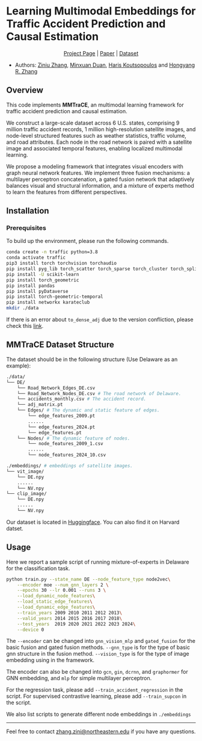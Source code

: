 # Learning Multimodal Embeddings for Traffic Accident Prediction and Causal Estimation

<p align="center">
<a href="">Project Page</a> |
<a href="https://github.com/ziniuzhang/mmtrace/blob/main/static/MMTraCE_KDD_submission.pdf">Paper</a> |
<a href="https://huggingface.co/datasets/MichaelZona/MMTraCE">Dataset</a>

- Authors: [Ziniu Zhang](https://ziniuzhang.github.io/), [Minxuan Duan](https://www.minxuanduan.com/), [Haris Koutsopoulos](https://mobility.mit.edu/people/haris-koutsopoulos/) and [Hongyang R. Zhang](https://www.hongyangzhang.com/)

## Overview

This code implements **MMTraCE**, an multimodal learning framework for traffic accident prediction and causal estimation. 

We construct a large-scale dataset across $6$ U.S. states, comprising $9$ million traffic accident records, $1$ million high-resolution satellite images, and node-level structured features such as weather statistics, traffic volume, and road attributes. Each node in the road network is paired with a satellite image and associated temporal features, enabling localized multimodal learning. 

We propose a modeling framework that integrates visual encoders with graph neural network features. We implement three fusion mechanisms: a multilayer perceptron concatenation, a gated fusion network that adaptively balances visual and structural information, and a mixture of experts method to learn the features from different perspectives.

## Installation

### Prerequisites
To build up the environment, please run the following commands.

```bash
conda create -n traffic python=3.8
conda activate traffic
pip3 install torch torchvision torchaudio
pip install pyg_lib torch_scatter torch_sparse torch_cluster torch_spline_conv -f https://data.pyg.org/whl/torch-2.4.0+cu124.html # Please check the correct version of PyG
pip install -U scikit-learn
pip install torch_geometric
pip install pandas
pip install pyDataverse
pip install torch-geometric-temporal
pip install networkx karateclub
mkdir ./data
```

If there is an error about `to_dense_adj` due to the version confliction, please check this [link](https://github.com/benedekrozemberczki/pytorch_geometric_temporal/issues/267).

## MMTraCE Dataset Structure
The dataset should be in the following structure (Use Delaware as an example):

```bash
./data/
└── DE/
    └── Road_Network_Edges_DE.csv
    └── Road_Network_Nodes_DE.csv # The road network of Delaware.
    └── accidents_monthly.csv # The accident record.
    └── adj_matrix.pt
    └── Edges/ # The dynamic and static feature of edges.
        └── edge_features_2009.pt
        ......
        └── edge_features_2024.pt
        └── edge_features.pt
    └── Nodes/ # The dynamic feature of nodes.
        └── node_features_2009_1.csv
        ......
        └── node_features_2024_10.csv

./embeddings/ # embeddings of satellite images.
└── vit_image/
    └── DE.npy
    ......
    └── NV.npy
└── clip_image/
    └── DE.npy
    ......
    └── NV.npy
```

Our dataset is located in [Huggingface](https://huggingface.co/datasets/MichaelZona/MMTraCE). You can also find it on Harvard datset.

## Usage

Here we report a sample script of running mixture-of-experts in Delaware for the classification task.

```bash
python train.py --state_name DE --node_feature_type node2vec\
    --encoder moe --num_gnn_layers 2 \
    --epochs 30 --lr 0.001 --runs 3 \
    --load_dynamic_node_features\
    --load_static_edge_features\
    --load_dynamic_edge_features\
    --train_years 2009 2010 2011 2012 2013\
    --valid_years 2014 2015 2016 2017 2018\
    --test_years  2019 2020 2021 2022 2023 2024\
    --device 0
```

The `--encoder` can be changed into `gnn_vision_mlp` and `gated_fusion` for the basic fusion and gated fusion methods. `--gnn_type` is for the type of basic gnn structure in the fusion method. `--vision_type` is for the type of image embedding using in the framework.

The encoder can also be changed into `gcn`, `gin`, `dcrnn`, and `graphormer` for GNN embedding, and `mlp` for simple multilayer perceptron.

For the regression task, please add `--train_accident_regression` in the script. For supervised contrastive learning, please add `--train_supcon` in the script.

We also list scripts to generate different node embeddings in `./embeddings`

---

Feel free to contact [zhang.zini@northeastern.edu](mailto:zhang.zini@northeastern.edu) if you have any questions.